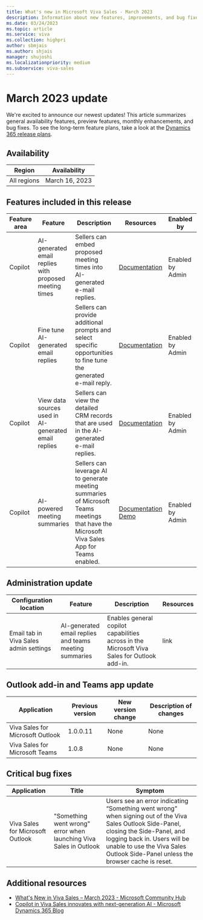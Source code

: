 ```yaml
---
title: What's new in Microsoft Viva Sales - March 2023
description: Information about new features, improvements, and bug fixes in Microsoft Viva Sales March 2023 release.
ms.date: 03/24/2023
ms.topic: article
ms.service: viva
ms.collection: highpri
author: sbmjais
ms.author: shjais
manager: shujoshi
ms.localizationpriority: medium
ms.subservice: viva-sales
---
```


# March 2023 update

We're excited to announce our newest updates! This article summarizes general availability features, preview features, monthly enhancements, and bug fixes. To see the long-term feature plans, take a look at the [Dynamics 365 release plans](/dynamics365/release-plans/).

## Availability

|Region|Availability|
|------|------------|
|All regions|March 16, 2023|

## Features included in this release

|Feature area|Feature|Description|Resources|Enabled by|Availability|
|------------|-------|-----------|---------|----------|------------|
|Copilot|AI-generated email replies with proposed meeting times|Sellers can embed proposed meeting times into AI-generated e-mail replies.|[Documentation](https://support.microsoft.com/topic/use-ai-to-kickstart-email-messages-148708be-e1f9-477c-baba-0b4dd4b7abef)|Enabled by Admin|General availability|
|Copilot|Fine tune AI-generated email replies |Sellers can provide additional prompts and select specific opportunities to fine tune the generated e-mail reply.|[Documentation](https://support.microsoft.com/topic/use-ai-to-kickstart-email-messages-148708be-e1f9-477c-baba-0b4dd4b7abef#bkmk-refine-ai-reply)|Enabled by Admin|General availability|
|Copilot|View data sources used in AI-generated email replies|Sellers can view the detailed CRM records that are used in the AI-generated e-mail replies.|[Documentation](https://support.microsoft.com/topic/use-ai-to-kickstart-email-messages-148708be-e1f9-477c-baba-0b4dd4b7abef#bkmk-crm-data-ai-reply)|Enabled by Admin|General availability|
|Copilot|AI-powered meeting summaries|Sellers can leverage AI to generate meeting summaries of Microsoft Teams meetings that have the Microsoft Viva Sales App for Teams enabled.|[Documentation](https://support.microsoft.com/topic/use-ai-to-kickstart-email-messages-148708be-e1f9-477c-baba-0b4dd4b7abef#bkmk-meeting-summary-ai-reply)<br>[Demo](https://www.microsoft.com/videoplayer/embed/RWZln4)|Enabled by Admin|Public preview|

## Administration update 

|Configuration location|Feature|Description|Resources|
|----------------------|-------|-----------|---------|
|Email tab in Viva Sales admin settings|AI-generated email replies and teams meeting summaries|Enables general copilot capabilities across in the Microsoft Viva Sales for Outlook add-in.|link|

## Outlook add-in and Teams app update

|Application|Previous version|New version change|Description of changes|
|-----------|----------------|------------------|----------------------|
|Viva Sales for Microsoft Outlook |1.0.0.11|None|None|
|Viva Sales for Microsoft Teams|1.0.8|None|None|

## Critical bug fixes

|Application|Title|Symptom|
|-----------|-----|-------|
|Viva Sales for Microsoft Outlook|"Something went wrong" error when launching Viva Sales in Outlook|Users see an error indicating “Something went wrong” when signing out of the Viva Sales Outlook Side-Panel, closing the Side-Panel, and logging back in. Users will be unable to use the Viva Sales Outlook Side-Panel unless the browser cache is reset.|

## Additional resources

- [What's New in Viva Sales – March 2023 - Microsoft Community Hub](https://techcommunity.microsoft.com/t5/microsoft-viva-blog/what-s-new-in-viva-sales-march-2023/ba-p/3775271)
- [Copilot in Viva Sales innovates with next-generation AI - Microsoft Dynamics 365 Blog](https://cloudblogs.microsoft.com/dynamics365/bdm/2023/03/16/copilot-in-viva-sales-available-as-thousands-of-customers-adopt-next-generation-ai-in-dynamics-365-copilot-and-power-platform/)